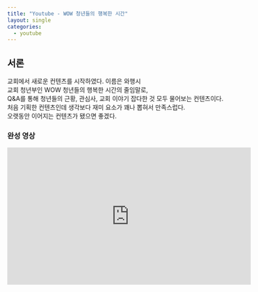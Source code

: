 ```yaml
---
title: "Youtube - WOW 청년들의 행복한 시간"
layout: single
categories:
  - youtube
---
```


<style>
 img.aligncenter{display:block;margin:0 auto}
</style>

## 서론

교회에서 새로운 컨텐츠를 시작하였다. 이름은 <span id="mus">와행시</span><br>
교회 청년부인 WOW 청년들의 행복한 시간의 줄임말로,<br>
Q&A를 통해 청년들의 근황, 관심사, 교회 이야기 잡다한 것 모두 물어보는 컨텐츠이다.<br>
처음 기획한 컨텐츠인데 생각보다 재미 요소가 꽤나 뽑혀서 만족스럽다.<br>
오랫동안 이어지는 컨텐츠가 됐으면 좋겠다.<br>

### 완성 영상
<iframe width="560" height="315" src="https://www.youtube.com/embed/su0wey6Srhg" frameborder="0" allow="accelerometer; autoplay; encrypted-media; gyroscope; picture-in-picture" allowfullscreen></iframe>
